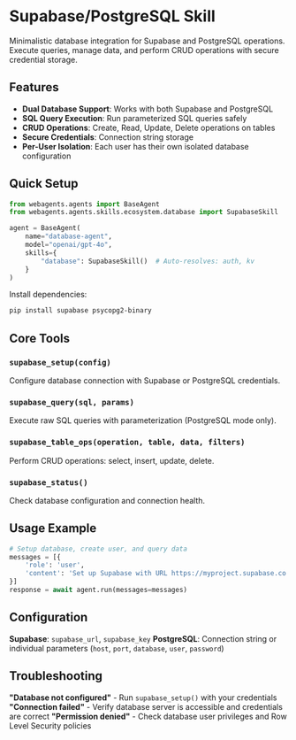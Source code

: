 # Supabase/PostgreSQL Skill

Minimalistic database integration for Supabase and PostgreSQL operations. Execute queries, manage data, and perform CRUD operations with secure credential storage.

## Features

- **Dual Database Support**: Works with both Supabase and PostgreSQL
- **SQL Query Execution**: Run parameterized SQL queries safely
- **CRUD Operations**: Create, Read, Update, Delete operations on tables
- **Secure Credentials**: Connection string storage
- **Per-User Isolation**: Each user has their own isolated database configuration

## Quick Setup

```python
from webagents.agents import BaseAgent
from webagents.agents.skills.ecosystem.database import SupabaseSkill

agent = BaseAgent(
    name="database-agent",
    model="openai/gpt-4o",
    skills={
        "database": SupabaseSkill()  # Auto-resolves: auth, kv
    }
)
```

Install dependencies:
```bash
pip install supabase psycopg2-binary
```

## Core Tools

### `supabase_setup(config)`
Configure database connection with Supabase or PostgreSQL credentials.

### `supabase_query(sql, params)`
Execute raw SQL queries with parameterization (PostgreSQL mode only).

### `supabase_table_ops(operation, table, data, filters)`
Perform CRUD operations: select, insert, update, delete.

### `supabase_status()`
Check database configuration and connection health.

## Usage Example

```python
# Setup database, create user, and query data
messages = [{
    'role': 'user',
    'content': 'Set up Supabase with URL https://myproject.supabase.co and my API key, then create a new user Alice Smith'
}]
response = await agent.run(messages=messages)
```

## Configuration

**Supabase**: `supabase_url`, `supabase_key`
**PostgreSQL**: Connection string or individual parameters (`host`, `port`, `database`, `user`, `password`)

## Troubleshooting

**"Database not configured"** - Run `supabase_setup()` with your credentials
**"Connection failed"** - Verify database server is accessible and credentials are correct
**"Permission denied"** - Check database user privileges and Row Level Security policies